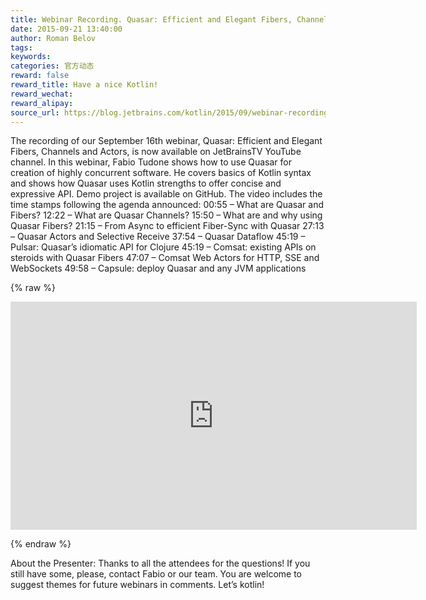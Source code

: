 ```yaml
---
title: Webinar Recording. Quasar: Efficient and Elegant Fibers, Channels and Actors
date: 2015-09-21 13:40:00
author: Roman Belov
tags:
keywords:
categories: 官方动态
reward: false
reward_title: Have a nice Kotlin!
reward_wechat:
reward_alipay:
source_url: https://blog.jetbrains.com/kotlin/2015/09/webinar-recording-quasar-efficient-and-elegant-fibers-channels-and-actors/
---
```


The recording of our September 16th webinar, Quasar: Efficient and Elegant Fibers, Channels and Actors, is now available on JetBrainsTV YouTube channel.
In this webinar, Fabio Tudone shows how to use Quasar for creation of highly concurrent software. He covers basics of Kotlin syntax and shows how Quasar uses Kotlin strengths to offer concise and expressive API.
Demo project is available on GitHub.
The video includes the time stamps following the agenda announced:
00:55 – What are Quasar and Fibers?
12:22 – What are Quasar Channels?
15:50 – What are and why using Quasar Fibers?
21:15 – From Async to efficient Fiber-Sync with Quasar
27:13 – Quasar Actors and Selective Receive
37:54 – Quasar Dataflow
45:19 – Pulsar: Quasar’s idiomatic API for Clojure
45:19 – Comsat: existing APIs on steroids with Quasar Fibers
47:07 – Comsat Web Actors for HTTP, SSE and WebSockets
49:58 – Capsule: deploy Quasar and any JVM applications

{% raw %}
<p><iframe allowfullscreen="" frameborder="0" height="365" src="https://www.youtube.com/embed/Nmob2MB2Qo8" width="650"></iframe></p>
{% endraw %}

About the Presenter:
Thanks to all the attendees for the questions! If you still have some, please, contact Fabio or our team.
You are welcome to suggest themes for future webinars in comments.
Let’s kotlin!
